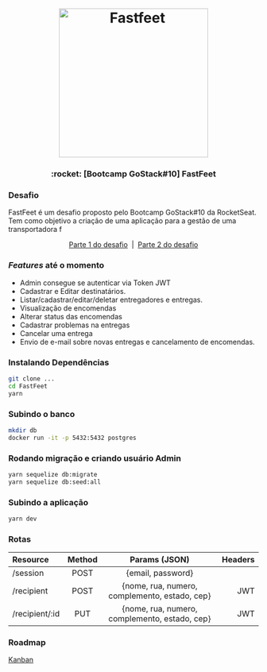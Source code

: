<h1 align="center">
  <img alt="Fastfeet" title="Fastfeet" src="https://github.com/Rocketseat/bootcamp-gostack-desafio-02/blob/master/.github/logo.png" width="300px" />
</h1>

<h3 align="center">
  :rocket: [Bootcamp GoStack#10] FastFeet
</h3>

### Desafio
FastFeet é um desafio proposto pelo Bootcamp GoStack#10 da RocketSeat. Tem como objetivo a criação de uma aplicação para a gestão de uma transportadora f


<p align="center">
  <a href="https://github.com/Rocketseat/bootcamp-gostack-desafio-03">Parte 1 do desafio</a>
  &nbsp;|&nbsp;
  <a href="https://github.com/Rocketseat/bootcamp-gostack-desafio-03">Parte 2 do desafio</a>
</p>

### _Features_ até o momento
* Admin consegue se autenticar via Token JWT
* Cadastrar e Editar destinatários.
* Listar/cadastrar/editar/deletar entregadores e entregas.
* Visualização de encomendas
* Alterar status das encomendas
* Cadastrar problemas na entregas
* Cancelar uma entrega
* Envio de e-mail sobre novas entregas e cancelamento de encomendas.

### Instalando Dependências
```sh
git clone ...
cd FastFeet
yarn
```

### Subindo o banco
```sh
mkdir db
docker run -it -p 5432:5432 postgres
```

### Rodando migração e criando usuário Admin
```sh
yarn sequelize db:migrate
yarn sequelize db:seed:all
```

### Subindo a aplicação
```sh
yarn dev
```

### Rotas
| Resource | Method | Params (JSON) | Headers |
| :---     | :---:  |    :---:      |    ---: |
| /session       | POST | {email, password} | |
| /recipient     | POST | {nome, rua, numero, complemento, estado, cep} | JWT |
| /recipient/:id | PUT  | {nome, rua, numero, complemento, estado, cep} | JWT |

### Roadmap
[Kanban](https://github.com/emanuelhfarias/FastFeet/projects/1?fullscreen=true)
